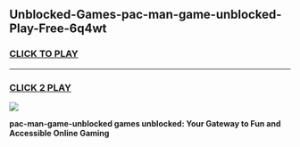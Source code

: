 
## Unblocked-Games-pac-man-game-unblocked-Play-Free-6q4wt
<h3>
<a href="https://premium76.site?title=pac-man-game-unblocked&ref=18A1">CLICK TO PLAY</a></h3>
<hr>

<h3>
<a href="https://premium76.site?title=pac-man-game-unblocked&ref=18A1">CLICK 2 PLAY</a>
  
</h3>

<a href="https://premium76.site?title=pac-man-game-unblocked&ref=18A1"><img src="https://clearcache.store/games.png"></a>


**pac-man-game-unblocked games unblocked: Your Gateway to Fun and Accessible Online Gaming**
